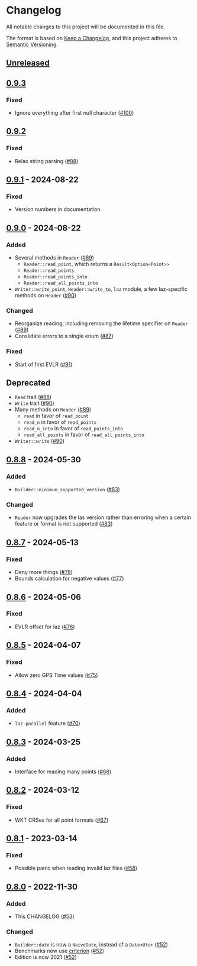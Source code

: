 # Changelog

All notable changes to this project will be documented in this file.

The format is based on [Keep a Changelog](https://keepachangelog.com/en/1.0.0/),
and this project adheres to [Semantic Versioning](https://semver.org/spec/v2.0.0.html).

## [Unreleased]

## [0.9.3]

### Fixed

- Ignore everything after first null character ([#100](https://github.com/gadomski/las-rs/pull/100))

## [0.9.2]

### Fixed

- Relax string parsing ([#98](https://github.com/gadomski/las-rs/pull/98))

## [0.9.1] - 2024-08-22

### Fixed

- Version numbers in documentation

## [0.9.0] - 2024-08-22

### Added

- Several methods in `Reader` ([#89](https://github.com/gadomski/las-rs/pull/89))
  - `Reader::read_point`, which returns a `Result<Option<Point>>`
  - `Reader::read_points`
  - `Reader::read_points_into`
  - `Reader::read_all_points_into`
- `Writer::write_point`, `Header::write_to`, `laz` module, a few laz-specific methods on `Header` ([#90](https://github.com/gadomski/las-rs/pull/90))

### Changed

- Reorganize reading, including removing the lifetime specifier on `Reader` ([#89](https://github.com/gadomski/las-rs/pull/89))
- Conslidate errors to a single enum ([#87](https://github.com/gadomski/las-rs/pull/87))

### Fixed

- Start of first EVLR ([#91](https://github.com/gadomski/las-rs/pull/91))

## Deprecated

- `Read` trait ([#88](https://github.com/gadomski/las-rs/pull/88))
- `Write` trait ([#90](https://github.com/gadomski/las-rs/pull/90))
- Many methods on `Reader` ([#89](https://github.com/gadomski/las-rs/pull/89))
  - `read` in favor of `read_point`
  - `read_n` in favor of `read_points`
  - `read_n_into` in favor of `read_points_into`
  - `read_all_points` in favor of `read_all_points_into`
- `Writer::write` ([#90](https://github.com/gadomski/las-rs/pull/90))

## [0.8.8] - 2024-05-30

### Added

- `Builder::minimum_supported_version` ([#83](https://github.com/gadomski/las-rs/pull/83))

### Changed

- `Reader` now upgrades the las version rather than erroring when a certain feature or format is not supported ([#83](https://github.com/gadomski/las-rs/pull/83))

## [0.8.7] - 2024-05-13

### Fixed

- Deny more things ([#78](https://github.com/gadomski/las-rs/pull/78))
- Bounds calculation for negative values ([#77](https://github.com/gadomski/las-rs/pull/77))

## [0.8.6] - 2024-05-06

### Fixed

- EVLR offset for laz ([#76](https://github.com/gadomski/las-rs/pull/76))

## [0.8.5] - 2024-04-07

### Fixed

- Allow zero GPS Time values ([#75](https://github.com/gadomski/las-rs/pull/75))

## [0.8.4] - 2024-04-04

### Added

- `laz-parallel` feature ([#70](https://github.com/gadomski/las-rs/pull/70))

## [0.8.3] - 2024-03-25

### Added

- Interface for reading many points ([#68](https://github.com/gadomski/las-rs/pull/68))

## [0.8.2] - 2024-03-12

### Fixed

- WKT CRSes for all point formats ([#67](https://github.com/gadomski/las-rs/pull/67))

## [0.8.1] - 2023-03-14

### Fixed

- Possible panic when reading invalid laz files ([#58](https://github.com/gadomski/las-rs/pull/58))

## [0.8.0] - 2022-11-30

### Added

- This CHANGELOG ([#53](https://github.com/gadomski/las-rs/pull/53))

### Changed

- `Builder::date` is now a `NaiveDate`, instead of a `Date<Utc>` ([#52](https://github.com/gadomski/las-rs/pull/52))
- Benchmarks now use [criterion](https://github.com/bheisler/criterion.rs) ([#52](https://github.com/gadomski/las-rs/pull/52))
- Edition is now 2021 ([#52](https://github.com/gadomski/las-rs/pull/52))

[Unreleased]: https://github.com/gadomski/las-rs/compare/v0.9.3...HEAD
[0.9.3]: https://github.com/gadomski/las-rs/releases/compare/v0.9.2...v0.9.3
[0.9.2]: https://github.com/gadomski/las-rs/releases/compare/v0.9.1...v0.9.2
[0.9.1]: https://github.com/gadomski/las-rs/releases/compare/v0.9.0...v0.9.1
[0.9.0]: https://github.com/gadomski/las-rs/releases/compare/v0.8.8...v0.9.0
[0.8.8]: https://github.com/gadomski/las-rs/releases/compare/v0.8.7...v0.8.8
[0.8.7]: https://github.com/gadomski/las-rs/releases/compare/v0.8.6...v0.8.7
[0.8.6]: https://github.com/gadomski/las-rs/releases/compare/v0.8.5...v0.8.6
[0.8.5]: https://github.com/gadomski/las-rs/releases/compare/v0.8.4...v0.8.5
[0.8.4]: https://github.com/gadomski/las-rs/releases/compare/v0.8.3...v0.8.4
[0.8.3]: https://github.com/gadomski/las-rs/releases/compare/v0.8.2...v0.8.3
[0.8.2]: https://github.com/gadomski/las-rs/releases/compare/v0.8.1...v0.8.2
[0.8.1]: https://github.com/gadomski/las-rs/releases/compare/v0.8.0...v0.8.1
[0.8.0]: https://github.com/gadomski/las-rs/releases/compare/v0.7.8...v0.8.0

<!-- markdownlint-disable-file MD024 -->
